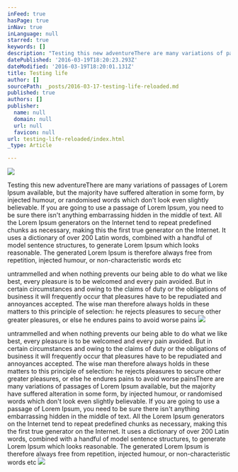 ```yaml
---
inFeed: true
hasPage: true
inNav: true
inLanguage: null
starred: true
keywords: []
description: "Testing this new adventureThere are many variations of passages of Lorem Ipsum available, but the majority have suffered alteration in some form, by injected humour, or randomised words which don't look even slightly believable. If you are going to use a passage of Lorem Ipsum, you need to be sure there isn't anything embarrassing hidden in the middle of text. All the Lorem Ipsum generators on the Internet tend to repeat predefined chunks as necessary, making this the first true generator on the Internet. It uses a dictionary of over 200 Latin words, combined with a handful of model sentence structures, to generate Lorem Ipsum which looks reasonable. The generated Lorem Ipsum is therefore always free from repetition, injected humour, or non-characteristic words etc"
datePublished: '2016-03-19T18:20:23.293Z'
dateModified: '2016-03-19T18:20:01.131Z'
title: Testing life
author: []
sourcePath: _posts/2016-03-17-testing-life-reloaded.md
published: true
authors: []
publisher:
  name: null
  domain: null
  url: null
  favicon: null
url: testing-life-reloaded/index.html
_type: Article

---
```

![](https://the-grid-user-content.s3-us-west-2.amazonaws.com/dc4c71d5-b695-40f0-8256-944a9fdd8b97.jpg)

Testing this new adventureThere are many variations of passages of Lorem Ipsum available, but the majority have suffered alteration in some form, by injected humour, or randomised words which don't look even slightly believable. If you are going to use a passage of Lorem Ipsum, you need to be sure there isn't anything embarrassing hidden in the middle of text. All the Lorem Ipsum generators on the Internet tend to repeat predefined chunks as necessary, making this the first true generator on the Internet. It uses a dictionary of over 200 Latin words, combined with a handful of model sentence structures, to generate Lorem Ipsum which looks reasonable. The generated Lorem Ipsum is therefore always free from repetition, injected humour, or non-characteristic words etc

untrammelled and when nothing prevents our being able to do what we like best, every pleasure is to be welcomed and every pain avoided. But in certain circumstances and owing to the claims of duty or the obligations of business it will frequently occur that pleasures have to be repudiated and annoyances accepted. The wise man therefore always holds in these matters to this principle of selection: he rejects pleasures to secure other greater pleasures, or else he endures pains to avoid worse pains
![](https://the-grid-user-content.s3-us-west-2.amazonaws.com/c6ea8173-8230-4c8c-a96c-687fa50b7a9e.jpg)

untrammelled and when nothing prevents our being able to do what we like best, every pleasure is to be welcomed and every pain avoided. But in certain circumstances and owing to the claims of duty or the obligations of business it will frequently occur that pleasures have to be repudiated and annoyances accepted. The wise man therefore always holds in these matters to this principle of selection: he rejects pleasures to secure other greater pleasures, or else he endures pains to avoid worse painsThere are many variations of passages of Lorem Ipsum available, but the majority have suffered alteration in some form, by injected humour, or randomised words which don't look even slightly believable. If you are going to use a passage of Lorem Ipsum, you need to be sure there isn't anything embarrassing hidden in the middle of text. All the Lorem Ipsum generators on the Internet tend to repeat predefined chunks as necessary, making this the first true generator on the Internet. It uses a dictionary of over 200 Latin words, combined with a handful of model sentence structures, to generate Lorem Ipsum which looks reasonable. The generated Lorem Ipsum is therefore always free from repetition, injected humour, or non-characteristic words etc
![](https://the-grid-user-content.s3-us-west-2.amazonaws.com/61d2f21f-1343-4578-8179-099626a8439c.jpg)